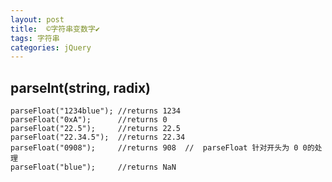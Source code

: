 ```yaml
---
layout: post
title:  ©️字符串变数字✔︎
tags: 字符串
categories: jQuery
---
```



## parseInt(string, radix)
	parseFloat("1234blue"); //returns 1234
	parseFloat("0xA");      //returns 0
	parseFloat("22.5");     //returns 22.5
	parseFloat("22.34.5");  //returns 22.34
	parseFloat("0908");     //returns 908  //  parseFloat 针对开头为 0 0的处理
	parseFloat("blue");     //returns NaN